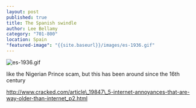 ```yaml
---
layout: post
published: true
title: The Spanish swindle
author: Lee Bellamy
category: "701-800"
location: Spain
"featured-image": "{{site.baseurl}}/images/es-1936.gif"
---
```


![es-1936.gif]({{site.baseurl}}/images/es-1936.gif)

like the Nigerian Prince scam, but this has been around since the 16th century

http://www.cracked.com/article\_19847\_5-internet-annoyances-that-are-way-older-than-internet_p2.html